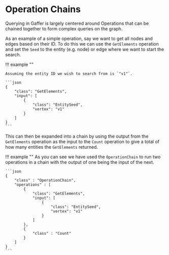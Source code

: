 # Operation Chains

Querying in Gaffer is largely centered around Operations that can be chained
together to form complex queries on the graph.

As an example of a simple operation, say we want to get all nodes and edges
based on their ID. To do this we can use the `GetElements` operation and set the
`Seed` to the entity (e.g. node) or edge where we want to start the search.

!!! example ""

    Assuming the entity ID we wish to search from is `"v1"`.

    ```json
    {
        "class": "GetElements",
        "input": [
            {
                "class": "EntitySeed",
                "vertex": "v1"
            }
        ]
    }
    ```

This can then be expanded into a chain by using the output from the
`GetElements` operation as the input to the `Count` operation to give a total of
how many entities the `GetElements` returned.

!!! example ""
    As you can see we have used the `OperationChain` to run two operations in a
    chain with the output of one being the input of the next.

    ```json
    {
        "class" : "OperationChain",
        "operations" : [
            {
                "class": "GetElements",
                "input": [
                    {
                        "class": "EntitySeed",
                        "vertex": "v1"
                    }
                ]
            },
            {
                "class" : "Count"
            }
        ]
    }
    ```